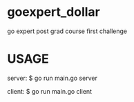 # goexpert_dollar
go expert post grad course first challenge

# USAGE

server: 
$ go run main.go server

client:
$ go run main.go client
